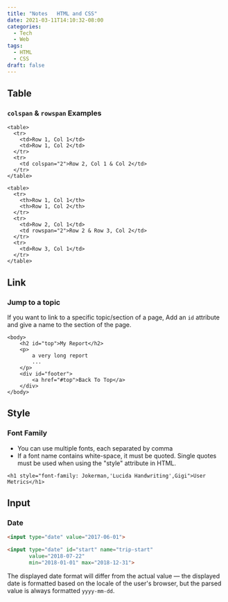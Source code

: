 ```yaml
---
title: "Notes   HTML and CSS"
date: 2021-03-11T14:10:32-08:00
categories:
  - Tech
  - Web
tags:
  - HTML
  - CSS
draft: false
---
```


## Table
### `colspan` & `rowspan` Examples

```
<table>
  <tr>
    <td>Row 1, Col 1</td>
    <td>Row 1, Col 2</td>
  </tr>
  <tr>
    <td colspan="2">Row 2, Col 1 & Col 2</td>
  </tr>
</table>
```

```
<table>
  <tr>
    <th>Row 1, Col 1</th>
    <th>Row 1, Col 2</th>
  </tr>
  <tr>
    <td>Row 2, Col 1</td>
    <td rowspan="2">Row 2 & Row 3, Col 2</td>
  </tr>
  <tr>
    <td>Row 3, Col 1</td>
  </tr>
</table>
```

## Link
### Jump to a topic
If you want to link to a specific topic/section of a page, Add an `id` attribute and give a name to the section of the page.
```
<body>
    <h2 id="top">My Report</h2>
    <p>
        a very long report
        ...
    </p>
    <div id="footer">
        <a href="#top">Back To Top</a>
    </div>
</body>

```

## Style
### Font Family
* You can use multiple fonts, each separated by comma
* If a font name contains white-space, it must be quoted. Single quotes must be used when using the "style" attribute in HTML.
```
<h1 style="font-family: Jokerman,'Lucida Handwriting',Gigi">User Metrics</h1>
```

## Input
### Date
```html
<input type="date" value="2017-06-01">

<input type="date" id="start" name="trip-start"
       value="2018-07-22"
       min="2018-01-01" max="2018-12-31">
```

The displayed date format will differ from the actual value — 
the displayed date is formatted based on the locale of the user's browser, 
but the parsed value is always formatted `yyyy-mm-dd`.